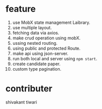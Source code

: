 # feature
1. use MobX state management Laibrary.
2. use multiple layout.
3. fetching data via axios.
4. make crud operation using mobX.
5. ussing nested routing.
6. using public and protected Route.
7. make api using json-server.
8. run both local and server using `npm start`.
9. create candidate paper.
10. custom type pagination.


# contributer 
shivakant tiwari